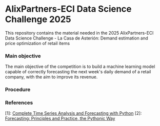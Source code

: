 # AlixPartners-ECI Data Science Challenge 2025

This repository contains the material needed in the 2025 AlixPartners-ECI Data Science Challenge - La Casa de Asterión: Demand estimation and price optimization of retail items

### Main objective

The main objective of the competition is to build a machine learning model capable of correctly forecasting the next week's daily demand of a retail company, with the aim to improve its revenue.

### Procedure

### References

[1]: [Complete Time Series Analysis and Forecasting with Python](https://www.youtube.com/watch?v=eKiXtGzEjos&ab_channel=DataHeroes)
[2]: [Forecasting: Principles and Practice, the Pythonic Way](https://otexts.com/fpppy/)
